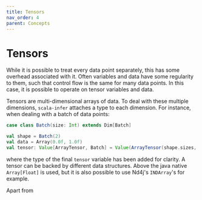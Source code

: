 ```yaml
---
title: Tensors
nav_order: 4
parent: Concepts
---
```

# Tensors
While it is possible to treat every data point separately, this has some
overhead associated with it.  Often variables and data have some regularity to
them, such that control flow is the same for many data points.  In this case,
it is possible to operate on tensor variables and data.

Tensors are multi-dimensional arrays of data.  To deal with these multiple
dimensions, `scala-infer` attaches a type to each dimension.  For instance,
when dealing with a batch of data points:
```scala
case class Batch(size: Int) extends Dim[Batch]

val shape = Batch(2)
val data = Array(0.0f, 1.0f)
val tensor: Value[ArrayTensor, Batch] = Value(ArrayTensor(shape.sizes, data), shape)
```
where the type of the final `tensor` variable has been added for clarity.  A
tensor can be backed by different data structures.  Above the java native
`Array[Float]` is used, but it is also possible to use Nd4j's `INDArray`'s for
example.

Apart from 
